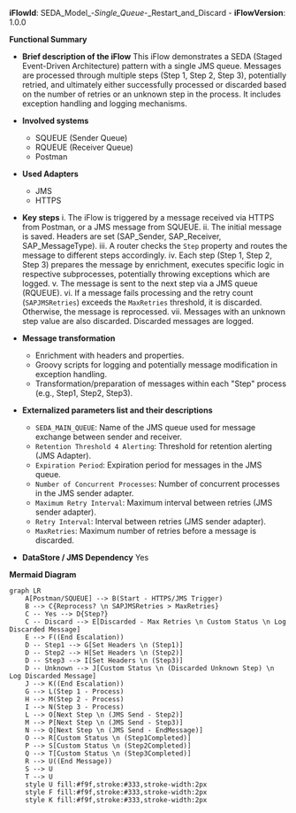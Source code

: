 **iFlowId**: SEDA_Model_-_Single_Queue_-_Restart_and_Discard - **iFlowVersion**: 1.0.0

**Functional Summary**

- **Brief description of the iFlow**
This iFlow demonstrates a SEDA (Staged Event-Driven Architecture) pattern with a single JMS queue. Messages are processed through multiple steps (Step 1, Step 2, Step 3), potentially retried, and ultimately either successfully processed or discarded based on the number of retries or an unknown step in the process. It includes exception handling and logging mechanisms.

- **Involved systems**
    - SQUEUE (Sender Queue)
    - RQUEUE (Receiver Queue)
    - Postman

- **Used Adapters**
    - JMS
    - HTTPS

- **Key steps**
    i.  The iFlow is triggered by a message received via HTTPS from Postman, or a JMS message from SQUEUE.
    ii. The initial message is saved. Headers are set (SAP_Sender, SAP_Receiver, SAP_MessageType).
    iii. A router checks the `Step` property and routes the message to different steps accordingly.
    iv. Each step (Step 1, Step 2, Step 3) prepares the message by enrichment, executes specific logic in respective subprocesses, potentially throwing exceptions which are logged.
    v. The message is sent to the next step via a JMS queue (RQUEUE).
    vi. If a message fails processing and the retry count (`SAPJMSRetries`) exceeds the `MaxRetries` threshold, it is discarded. Otherwise, the message is reprocessed.
    vii. Messages with an unknown step value are also discarded. Discarded messages are logged.

- **Message transformation**
    - Enrichment with headers and properties.
    - Groovy scripts for logging and potentially message modification in exception handling.
    - Transformation/preparation of messages within each "Step" process (e.g., Step1, Step2, Step3).

- **Externalized parameters list and their descriptions**
    - `SEDA_MAIN_QUEUE`: Name of the JMS queue used for message exchange between sender and receiver.
    - `Retention Threshold 4 Alerting`: Threshold for retention alerting (JMS Adapter).
    - `Expiration Period`: Expiration period for messages in the JMS queue.
    - `Number of Concurrent Processes`: Number of concurrent processes in the JMS sender adapter.
    - `Maximum Retry Interval`: Maximum interval between retries (JMS sender adapter).
    - `Retry Interval`: Interval between retries (JMS sender adapter).
    - `MaxRetries`: Maximum number of retries before a message is discarded.

- **DataStore / JMS Dependency**
Yes

**Mermaid Diagram**

```mermaid
graph LR
    A[Postman/SQUEUE] --> B(Start - HTTPS/JMS Trigger)
    B --> C{Reprocess? \n SAPJMSRetries > MaxRetries}
    C -- Yes --> D{Step?}
    C -- Discard --> E[Discarded - Max Retries \n Custom Status \n Log Discarded Message]
    E --> F((End Escalation))
    D -- Step1 --> G[Set Headers \n (Step1)]
    D -- Step2 --> H[Set Headers \n (Step2)]
    D -- Step3 --> I[Set Headers \n (Step3)]
    D -- Unknown --> J[Custom Status \n (Discarded Unknown Step) \n Log Discarded Message]
    J --> K((End Escalation))
    G --> L(Step 1 - Process)
    H --> M(Step 2 - Process)
    I --> N(Step 3 - Process)
    L --> O[Next Step \n (JMS Send - Step2)]
    M --> P[Next Step \n (JMS Send - Step3)]
    N --> Q[Next Step \n (JMS Send - EndMessage)]
    O --> R[Custom Status \n (Step1Completed)]
    P --> S[Custom Status \n (Step2Completed)]
    Q --> T[Custom Status \n (Step3Completed)]
    R --> U((End Message))
    S --> U
    T --> U
    style U fill:#f9f,stroke:#333,stroke-width:2px
    style F fill:#f9f,stroke:#333,stroke-width:2px
    style K fill:#f9f,stroke:#333,stroke-width:2px
```
